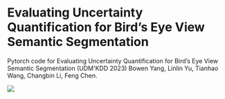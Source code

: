 # Evaluating Uncertainty Quantification for Bird’s Eye View Semantic Segmentation
Pytorch code for Evaluating Uncertainty Quantification for Bird’s Eye View Semantic Segmentation (UDM'KDD 2023)
Bowen Yang, Linlin Yu, Tianhao Wang, Changbin Li, Feng Chen.

![](/assets/paper_assets/uq_bevss_a.gif)
